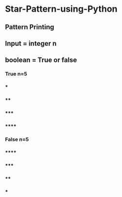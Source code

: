 # Star-Pattern-using-Python
## Pattern Printing

 ## Input = integer n
 ## boolean = True or false
 
 ### True n=5
 ### *
 ### **
 ### ***
 ### ****
 ###
 ### False n=5
 ### ****
 ### ***
 ### **
 ### *
 
